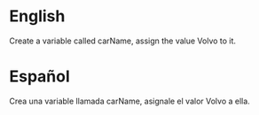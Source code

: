 # English
Create a variable called carName, assign the value Volvo to it.

# Español 
Crea una variable llamada carName, asignale el valor Volvo a ella.